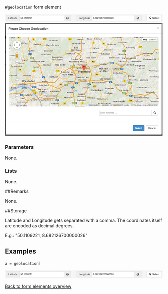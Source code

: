 #`geolocation` form element

![a = geolocation](https://raw.githubusercontent.com/nhagemann/anycontent-cmdl-docs/master/formelement/geolocation.jpg)
![a = geolocation](https://raw.githubusercontent.com/nhagemann/anycontent-cmdl-docs/master/formelement/geolocation_modal.jpg)

### Parameters

None.

### Lists

None.

##Remarks

None.

##Storage

Latitude and Longitude gets separated with a comma. The coordinates itself are encoded as decimal degrees.

E.g.: "50.1109221, 8.682126700000026"


## Examples

`a = geolocation]`

![a = geolocation](https://raw.githubusercontent.com/nhagemann/anycontent-cmdl-docs/master/formelement/geolocation.jpg)

[Back to form elements overview](../README.md#form-elements)

